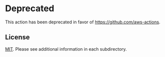 # Deprecated

This action has been deprecated in favor of https://github.com/aws-actions.


## License

[MIT](LICENSE). Please see additional information in each subdirectory.
